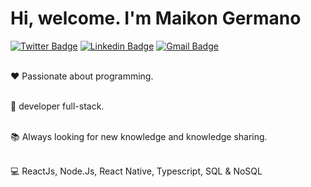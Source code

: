 # Hi, welcome. I'm Maikon Germano


[![Twitter Badge](https://img.shields.io/badge/-@maikongermano-5C73F2?style=flat-square&labelColor=5C73F2&logo=twitter&logoColor=white&link=https://twitter.com/maikongermano)](https://twitter.com/maikongermano) 
[![Linkedin Badge](https://img.shields.io/badge/-Maikon%20Germano-5C73F2?style=flat-square&logo=Linkedin&logoColor=white&link=https://www.linkedin.com/in/maikongermano/)](https://www.linkedin.com/in/maikongermano/) 
[![Gmail Badge](https://img.shields.io/badge/-maikongermano840@gmail.com-5C73F2?style=flat-square&logo=Gmail&logoColor=white&link=mailto:maikongermano840@gmail.com)](mailto:maikongermano840@gmail.com)

<br/> :heart: Passionate about programming.

<br/> :office: developer full-stack.

<br/> :books: Always looking for new knowledge and knowledge sharing.

<br/> :computer: ReactJs, Node.Js, React Native, Typescript,
SQL & NoSQL
